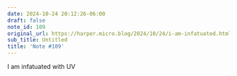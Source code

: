 ```yaml
---
date: 2024-10-24 20:12:26-06:00
draft: false
note_id: 109
original_url: https://harper.micro.blog/2024/10/24/i-am-infatuated.html
sub_title: Untitled
title: 'Note #109'
---
```


I am infatuated with UV